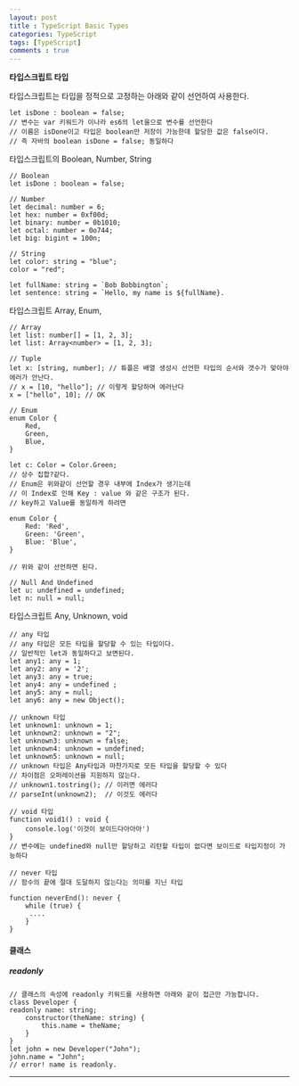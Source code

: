 ```yaml
---
layout: post
title : TypeScript Basic Types
categories: TypeScript
tags: [TypeScript]
comments : true
---
```


**타입스크립트 타입**

타입스크립트는 타입을 정적으로 고정하는 아래와 같이 선언하여 사용한다. 

    let isDone : boolean = false; 
    // 변수는 var 키워드가 이나라 es6의 let을으로 변수를 선언한다 
    // 이름은 isDone이고 타입은 boolean만 저장이 가능한데 할당한 값은 false이다. 
    // 즉 자바의 boolean isDone = false; 동일하다

타입스크립트의 Boolean, Number, String

    // Boolean
    let isDone : boolean = false; 

    // Number
    let decimal: number = 6;
    let hex: number = 0xf00d;
    let binary: number = 0b1010;
    let octal: number = 0o744;
    let big: bigint = 100n;

    // String 
    let color: string = "blue";
    color = "red";

    let fullName: string = `Bob Bobbington`;
    let sentence: string = `Hello, my name is ${fullName}.

타입스크립트 Array, Enum, 

    // Array
    let list: number[] = [1, 2, 3];
    let list: Array<number> = [1, 2, 3];

    // Tuple 
    let x: [string, number]; // 튜플은 배열 생성시 선언한 타입의 순서와 갯수가 맞아야 에러가 안난다.
    // x = [10, "hello"]; // 이렇게 할당하며 에러난다
    x = ["hello", 10]; // OK

    // Enum 
    enum Color {
        Red,
        Green,
        Blue,
    }

    let c: Color = Color.Green;
    // 상수 집합?같다. 
    // Enum은 위와같이 선언할 경우 내부에 Index가 생기는데 
    // 이 Index로 인해 Key : value 와 같은 구조가 된다.
    // key하고 Value를 동일하게 하려면 

    enum Color {
        Red: 'Red',
        Green: 'Green',
        Blue: 'Blue',
    }

    // 위와 같이 선언하면 된다. 

    // Null And Undefined
    let u: undefined = undefined;
    let n: null = null;


타입스크립트 Any, Unknown, void 

    // any 타입 
    // any 타입은 모든 타입을 할당할 수 있는 타입이다. 
    // 일반적인 let과 동일하다고 보면된다. 
    let any1: any = 1;
    let any2: any = '2';
    let any3: any = true;
    let any4: any = undefined ;
    let any5: any = null;
    let any6: any = new Object();

    // unknown 타입 
    let unknown1: unknown = 1;
    let unknown2: unknown = "2";
    let unknown3: unknown = false;
    let unknown4: unknown = undefined;
    let unknown5: unknown = null;
    // unknown 타입은 Any타입과 마찬가지로 모든 타입을 할당할 수 있다 
    // 차이점은 오퍼레이션을 지원하지 않는다.
    // unknown1.tostring(); // 이러면 에러다 
    // parseInt(unknown2);  // 이것도 에러다

    // void 타입 
    function void1() : void {
        console.log('이것이 보이드다아아아')
    }
    // 변수에는 undefined와 null만 할당하고 리턴할 타입이 없다면 보이드로 타입지정이 가능하다

    // never 타입 
    // 함수의 끝에 절대 도달하지 않는다는 의미를 지닌 타입

    function neverEnd(): never {
        while (true) {
         ....   
        }
    }

#### 클래스

##### readonly

    // 클래스의 속성에 readonly 키워드를 사용하면 아래와 같이 접근만 가능합니다.
    class Developer {
    readonly name: string;
        constructor(theName: string) {
            this.name = theName;
        }
    }
    let john = new Developer("John");
    john.name = "John"; 
    // error! name is readonly.

--- 
